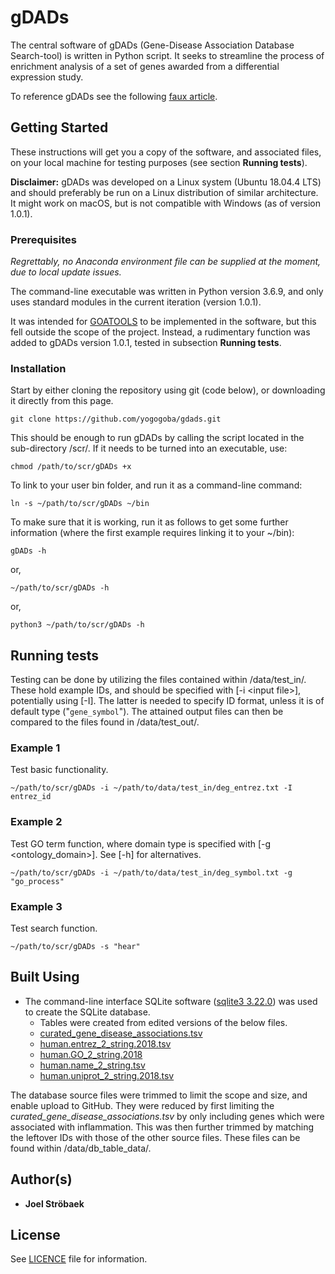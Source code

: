 # gDADs

The central software of gDADs (Gene-Disease Association Database Search-tool) is written in Python script. It seeks to streamline the process of enrichment analysis of a set of genes awarded from a differential expression study.

To reference gDADs see the following [faux article](https://drive.google.com/file/d/1vSNlknpv_gI2ATsc0ZjPhMNF7l0IHvdR/view?usp=sharing).

## Getting Started

These instructions will get you a copy of the software, and associated files, on your local machine for testing purposes (see section **Running tests**).

**Disclaimer:** gDADs was developed on a Linux system (Ubuntu 18.04.4 LTS) and should preferably be run on a Linux distribution of similar architecture. It might work on macOS, but is not compatible with Windows (as of version 1.0.1).

### Prerequisites

*Regrettably, no Anaconda environment file can be supplied at the moment, due to local update issues.*

The command-line executable was written in Python version 3.6.9, and only uses standard modules in the current iteration (version 1.0.1).

It was intended for [GOATOOLS](https://github.com/tanghaibao/goatools) to be implemented in the software, but this fell outside the scope of the project. Instead, a rudimentary function was added to gDADs version 1.0.1, tested in subsection **Running tests**.

### Installation

Start by either cloning the repository using git (code below), or downloading it directly from this page.

```
git clone https://github.com/yogogoba/gdads.git
```

This should be enough to run gDADs by calling the script located in the sub-directory /scr/. If it needs to be turned into an executable, use:

```
chmod /path/to/scr/gDADs +x
```

To link to your user bin folder, and run it as a command-line command:

```
ln -s ~/path/to/scr/gDADs ~/bin
```

To make sure that it is working, run it as follows to get some further information (where the first example requires linking it to your ~/bin):

```
gDADs -h
```

or,

```
~/path/to/scr/gDADs -h
```

or,

```
python3 ~/path/to/scr/gDADs -h
```

## Running tests

Testing can be done by utilizing the files contained within /data/test_in/. These hold example IDs, and should be specified with [-i \<input file\>], potentially using [-I]. The latter is needed to specify ID format, unless it is of default type ("`gene_symbol`"). The attained output files can then be compared to the files found in /data/test_out/.

### Example 1

Test basic functionality.

```
~/path/to/scr/gDADs -i ~/path/to/data/test_in/deg_entrez.txt -I entrez_id
```

### Example 2

Test GO term function, where domain type is specified with [-g \<ontology_domain\>]. See [-h] for alternatives.

```
~/path/to/scr/gDADs -i ~/path/to/data/test_in/deg_symbol.txt -g "go_process"
```

### Example 3

Test search function.

```
~/path/to/scr/gDADs -s "hear"
```

## Built Using

* The command-line interface SQLite software ([sqlite3 3.22.0](https://sqlite.org/cli.html)) was used to create the SQLite database.
  * Tables were created from edited versions of the below files.
   * [curated_gene_disease_associations.tsv](https://www.disgenet.org/downloads)
   * [human.entrez_2_string.2018.tsv](https://string-db.org/mapping_files/entrez/)
   * [human.GO_2_string.2018](https://string-db.org/mapping_files/geneontology/)
   * [human.name_2_string.tsv](https://string-db.org/mapping_files/STRING_display_names/)
   * [human.uniprot_2_string.2018.tsv](https://string-db.org/mapping_files/uniprot/)

The database source files were trimmed to limit the scope and size, and enable upload to GitHub. They were reduced by first limiting the *curated_gene_disease_associations.tsv* by only including genes which were associated with inflammation. This was then further trimmed by matching the leftover IDs with those of the other source files. These files can be found within /data/db_table_data/.

## Author(s)

* **Joel Ströbaek**

## License

See [LICENCE](https://github.com/yogogoba/gdads/blob/master/LICENSE) file for information.
